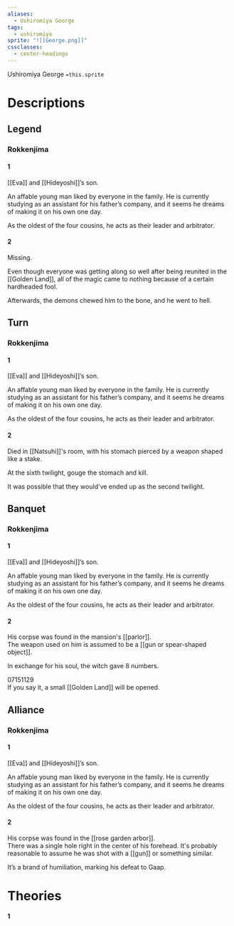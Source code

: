 ```yaml
---
aliases:
  - Ushiromiya George
tags:
  - ushiromiya
sprite: "![[George.png]]"
cssclasses:
  - center-headings
---
```

Ushiromiya George
`=this.sprite`

# Descriptions

## Legend
### Rokkenjima
#### 1
[[Eva]] and [[Hideyoshi]]’s son.

An affable young man liked by everyone in the family. He is currently studying as an assistant for his father’s company, and it seems he dreams of making it on his own one day.

As the oldest of the four cousins, he acts as their leader and arbitrator.
#### 2
Missing.

Even though everyone was getting along so well after being reunited in the [[Golden Land]], all of the magic came to nothing because of a certain hardheaded fool.

Afterwards, the demons chewed him to the bone, and he went to hell.
## Turn
### Rokkenjima
#### 1
[[Eva]] and [[Hideyoshi]]’s son.

An affable young man liked by everyone in the family. He is currently studying as an assistant for his father’s company, and it seems he dreams of making it on his own one day.

As the oldest of the four cousins, he acts as their leader and arbitrator.
#### 2
Died in [[Natsuhi]]'s room, with his stomach pierced by a weapon shaped like a stake.  

At the sixth twilight, gouge the stomach and kill.  

It was possible that they would've ended up as the second twilight.  
## Banquet
### Rokkenjima
#### 1
[[Eva]] and [[Hideyoshi]]’s son.

An affable young man liked by everyone in the family. He is currently studying as an assistant for his father’s company, and it seems he dreams of making it on his own one day.

As the oldest of the four cousins, he acts as their leader and arbitrator.
#### 2
His corpse was found in the mansion's [[parlor]].  
The weapon used on him is assumed to be a [[gun or spear-shaped object]].  

In exchange for his soul, the witch gave 8 numbers.  

07151129  
If you say it, a small [[Golden Land]] will be opened.
## Alliance
### Rokkenjima
#### 1
[[Eva]] and [[Hideyoshi]]’s son.

An affable young man liked by everyone in the family. He is currently studying as an assistant for his father’s company, and it seems he dreams of making it on his own one day.

As the oldest of the four cousins, he acts as their leader and arbitrator.
#### 2
His corpse was found in the [[rose garden arbor]].  
There was a single hole right in the center of his forehead. It's probably reasonable to assume he was shot with a [[gun]] or something similar.  

It’s a brand of humiliation, marking his defeat to Gaap.
# Theories
#### 1